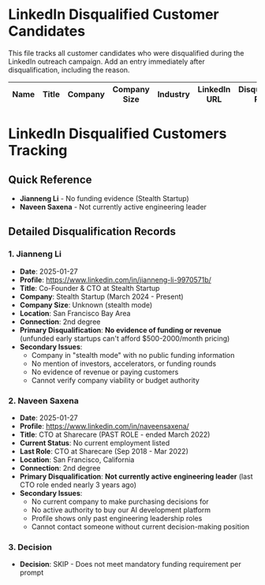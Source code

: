 # LinkedIn Disqualified Customer Candidates

This file tracks all customer candidates who were disqualified during the LinkedIn outreach campaign. Add an entry immediately after disqualification, including the reason.

| Name | Title | Company | Company Size | Industry | LinkedIn URL | Disqualification Reason | Date |
|------|-------|---------|--------------|----------|--------------|------------------------|------| 

# LinkedIn Disqualified Customers Tracking

## Quick Reference
- **Jianneng Li** - No funding evidence (Stealth Startup)
- **Naveen Saxena** - Not currently active engineering leader

## Detailed Disqualification Records

### 1. Jianneng Li
- **Date**: 2025-01-27
- **Profile**: https://www.linkedin.com/in/jianneng-li-9970571b/
- **Title**: Co-Founder & CTO at Stealth Startup
- **Company**: Stealth Startup (March 2024 - Present)
- **Company Size**: Unknown (stealth mode)
- **Location**: San Francisco Bay Area
- **Connection**: 2nd degree
- **Primary Disqualification**: **No evidence of funding or revenue** (unfunded early startups can't afford $500-2000/month pricing)
- **Secondary Issues**: 
  - Company in "stealth mode" with no public funding information
  - No mention of investors, accelerators, or funding rounds
  - No evidence of revenue or paying customers
  - Cannot verify company viability or budget authority

### 2. Naveen Saxena
- **Date**: 2025-01-27
- **Profile**: https://www.linkedin.com/in/naveensaxena/
- **Title**: CTO at Sharecare (PAST ROLE - ended March 2022)
- **Current Status**: No current employment listed
- **Last Role**: CTO at Sharecare (Sep 2018 - Mar 2022)
- **Location**: San Francisco, California
- **Connection**: 2nd degree
- **Primary Disqualification**: **Not currently active engineering leader** (last CTO role ended nearly 3 years ago)
- **Secondary Issues**:
  - No current company to make purchasing decisions for
  - No active authority to buy our AI development platform
  - Profile shows only past engineering leadership roles
  - Cannot contact someone without current decision-making position

### 3. Decision
- **Decision**: SKIP - Does not meet mandatory funding requirement per prompt 